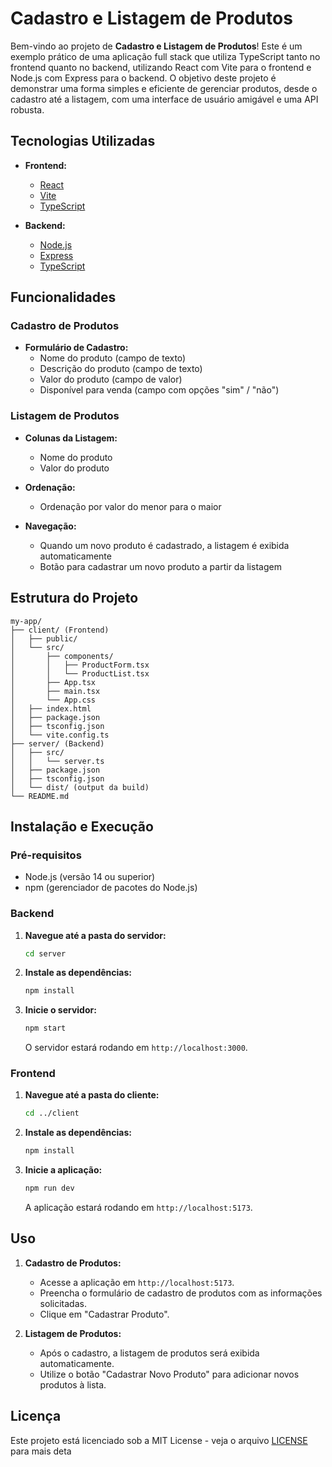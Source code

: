 # Cadastro e Listagem de Produtos

Bem-vindo ao projeto de **Cadastro e Listagem de Produtos**! Este é um exemplo prático de uma aplicação full stack que utiliza TypeScript tanto no frontend quanto no backend, utilizando React com Vite para o frontend e Node.js com Express para o backend. O objetivo deste projeto é demonstrar uma forma simples e eficiente de gerenciar produtos, desde o cadastro até a listagem, com uma interface de usuário amigável e uma API robusta.

## Tecnologias Utilizadas

- **Frontend:**
  - [React](https://reactjs.org/)
  - [Vite](https://vitejs.dev/)
  - [TypeScript](https://www.typescriptlang.org/)

- **Backend:**
  - [Node.js](https://nodejs.org/)
  - [Express](https://expressjs.com/)
  - [TypeScript](https://www.typescriptlang.org/)

## Funcionalidades

### Cadastro de Produtos

- **Formulário de Cadastro:**
  - Nome do produto (campo de texto)
  - Descrição do produto (campo de texto)
  - Valor do produto (campo de valor)
  - Disponível para venda (campo com opções "sim" / "não")

### Listagem de Produtos

- **Colunas da Listagem:**
  - Nome do produto
  - Valor do produto

- **Ordenação:**
  - Ordenação por valor do menor para o maior

- **Navegação:**
  - Quando um novo produto é cadastrado, a listagem é exibida automaticamente
  - Botão para cadastrar um novo produto a partir da listagem

## Estrutura do Projeto

```
my-app/
├── client/ (Frontend)
│   ├── public/
│   └── src/
│       ├── components/
│       │   ├── ProductForm.tsx
│       │   └── ProductList.tsx
│       ├── App.tsx
│       ├── main.tsx
│       └── App.css
│   ├── index.html
│   ├── package.json
│   ├── tsconfig.json
│   └── vite.config.ts
├── server/ (Backend)
│   ├── src/
│   │   └── server.ts
│   ├── package.json
│   ├── tsconfig.json
│   └── dist/ (output da build)
└── README.md
```

## Instalação e Execução

### Pré-requisitos

- Node.js (versão 14 ou superior)
- npm (gerenciador de pacotes do Node.js)

### Backend

1. **Navegue até a pasta do servidor:**

   ```sh
   cd server
   ```

2. **Instale as dependências:**

   ```sh
   npm install
   ```

3. **Inicie o servidor:**

   ```sh
   npm start
   ```

   O servidor estará rodando em `http://localhost:3000`.

### Frontend

1. **Navegue até a pasta do cliente:**

   ```sh
   cd ../client
   ```

2. **Instale as dependências:**

   ```sh
   npm install
   ```

3. **Inicie a aplicação:**

   ```sh
   npm run dev
   ```

   A aplicação estará rodando em `http://localhost:5173`.

## Uso

1. **Cadastro de Produtos:**
   - Acesse a aplicação em `http://localhost:5173`.
   - Preencha o formulário de cadastro de produtos com as informações solicitadas.
   - Clique em "Cadastrar Produto".

2. **Listagem de Produtos:**
   - Após o cadastro, a listagem de produtos será exibida automaticamente.
   - Utilize o botão "Cadastrar Novo Produto" para adicionar novos produtos à lista.

## Licença

Este projeto está licenciado sob a MIT License - veja o arquivo [LICENSE](LICENSE) para mais deta

